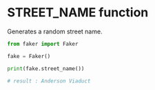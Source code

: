 # **STREET_NAME** function

Generates a random street name.

```py
from faker import Faker

fake = Faker()

print(fake.street_name())

# result : Anderson Viaduct
```
